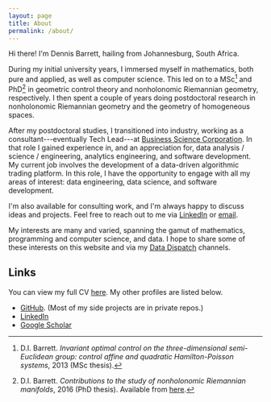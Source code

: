```yaml
---
layout: page
title: About
permalink: /about/
---
```


Hi there! I'm Dennis Barrett, hailing from Johannesburg, South Africa.

During my initial university years, I immersed myself in mathematics, both pure and applied, as well as computer
science. This led on to a MSc[^1] and PhD[^2] in geometric control theory and nonholonomic Riemannian geometry,
respectively. I then spent a couple of years doing postdoctoral research in nonholonomic Riemannian geometry and the
geometry of homogeneous spaces.

After my postdoctoral studies, I transitioned into industry, working as a consultant---eventually Tech Lead---at
[Business Science Corporation](https://www.bscglobal.com). In that role I gained experience in, and an appreciation
for, data analysis / science / engineering, analytics engineering, and software development. My current job involves
the development of a data-driven algorithmic trading platform. In this role, I have the opportunity to engage with all
my areas of interest: data engineering, data science, and software development.

I'm also available for consulting work, and I'm always happy to discuss ideas and projects. Feel free to reach out to
me via [LinkedIn](https://www.linkedin.com/in/dr-di-barrett/) or [email](mailto:dbarrett6@gmail.com).

My interests are many and varied, spanning the gamut of mathematics, programming and computer science, and data. I hope
to share some of these interests on this website and via my [Data Dispatch](/data-dispatch/) channels.

## Links

You can view my full CV [here](../cv). My other profiles are listed below.

- [GitHub](https://github.com/dennis-barrett). (Most of my side projects are in private repos.)
- [LinkedIn](https://www.linkedin.com/in/dr-di-barrett/)
- [Google Scholar](https://scholar.google.com/citations?user=9z_kaxEAAAAJ&hl=en&oi=ao)

[^1]:
    D.I. Barrett. _Invariant optimal control on the three-dimensional semi-Euclidean group: control affine and
    quadratic Hamilton-Poisson systems_, 2013 (MSc thesis).

[^2]:
    D.I. Barrett. _Contributions to the study of nonholonomic Riemannian manifolds_, 2016 (PhD thesis). Available
    from [here](https://commons.ru.ac.za/vital/access/services/Download/vital:21272/SOURCE1).
